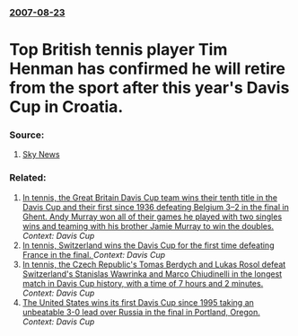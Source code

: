 ### [2007-08-23](/news/2007/08/23/index.md)

#  Top British tennis player Tim Henman has confirmed he will retire from the sport after this year's Davis Cup in Croatia. 




### Source:

1. [Sky News](http://news.sky.com/skynews/article/0,,70131-1281159,00.html)

### Related:

1. [In tennis, the Great Britain Davis Cup team wins their tenth title in the Davis Cup and their first since 1936 defeating Belgium 3&ndash;2 in the final in Ghent. Andy Murray won all of their games he played with two singles wins and teaming with his brother Jamie Murray to win the doubles. ](/news/2015/11/29/in-tennis-the-great-britain-davis-cup-team-wins-their-tenth-title-in-the-davis-cup-and-their-first-since-1936-defeating-belgium-3-ndash-2-i.md) _Context: Davis Cup_
2. [In tennis, Switzerland wins the Davis Cup for the first time defeating France in the final. ](/news/2014/11/23/in-tennis-switzerland-wins-the-davis-cup-for-the-first-time-defeating-france-in-the-final.md) _Context: Davis Cup_
3. [In tennis, the Czech Republic's Tomas Berdych and Lukas Rosol defeat Switzerland's Stanislas Wawrinka and Marco Chiudinelli in the longest match in Davis Cup history, with a time of 7 hours and 2 minutes. ](/news/2013/02/2/in-tennis-the-czech-republic-s-toma-a-berdych-and-luka-a-rosol-defeat-switzerland-s-stanislas-wawrinka-and-marco-chiudinelli-in-the-longe.md) _Context: Davis Cup_
4. [ The United States wins its first Davis Cup since 1995 taking an unbeatable 3-0 lead over Russia in the final in Portland, Oregon. ](/news/2007/12/1/the-united-states-wins-its-first-davis-cup-since-1995-taking-an-unbeatable-3-0-lead-over-russia-in-the-final-in-portland-oregon.md) _Context: Davis Cup_
